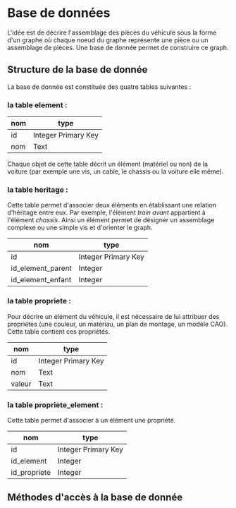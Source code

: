 # Base de données

L'idée est de décrire l'assemblage des pièces du véhicule sous la forme d'un graphe où chaque noeud du graphe représente une pièce ou un assemblage de pièces. Une base de donnée permet de construire ce graph.

## Structure de la base de donnée

La base de donnée est constituée des quatre tables suivantes :

### la table **element** :

| nom | type |
| --- | ---- |
| id  | Integer Primary Key |
| nom | Text |

Chaque objet de cette table décrit un élément (matériel ou non) de la voiture (par exemple une vis, un cable, le chassis ou la voiture elle même).

### la table **heritage** :

Cette table permet d'associer deux éléments en établissant une relation d'héritage entre eux. Par exemple, l'élément *train avant* appartient à l'élément *chassis*. Ainsi un élément permet de désigner un assemblage complexe ou une simple vis et d'orienter le graph.

| nom | type |
| --- | ---- |
| id  | Integer Primary Key |
| id_element_parent | Integer |
| id_element_enfant | Integer |

### la table **propriete** :

Pour décrire un élément du véhicule, il est nécessaire de lui attribuer des propriétes (une couleur, un matériau, un plan de montage, un modèle CAO). Cette table contient ces propriétés.

| nom | type |
| --- | ---- |
| id  | Integer Primary Key |
| nom | Text |
| valeur | Text |

### la table **propriete_element** :

Cette table permet d'associer à un élément une propriété.

| nom | type |
| --- | ---- |
| id  | Integer Primary Key |
| id_element | Integer |
| id_propriete | Integer |


## Méthodes d'accès à la base de donnée
